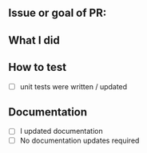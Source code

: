 ## Issue or goal of PR:

## What I did

## How to test


- [ ] unit tests were written / updated

## Documentation
- [ ] I updated documentation
- [ ] No documentation updates required
